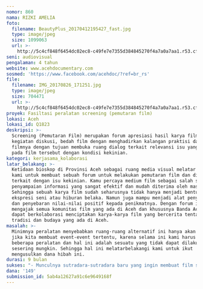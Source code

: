 ```yaml
---
nomor: 860
nama: RIZKI AMELIA
foto:
  filename: BeautyPlus_20170412195427_fast.jpg
  type: image/jpeg
  size: 1099063
  url: >-
    http://5c4cf848f6454dc02ec8-c49fe7e7355d384845270f4a7a0a7aa1.r53.cf2.rackcdn.com/5bb8e8cc-26b5-4206-8cf7-2c26938e744b/BeautyPlus_20170412195427_fast.jpg
seni: audiovisual
pengalaman: 4 tahun
website: www.acehdocumentary.com
sosmed: 'https://www.facebook.com/acehdoc/?ref=br_rs'
file:
  filename: IMG_20170826_171251.jpg
  type: image/jpeg
  size: 704471
  url: >-
    http://5c4cf848f6454dc02ec8-c49fe7e7355d384845270f4a7a0a7aa1.r53.cf2.rackcdn.com/275e171b-1b32-4ac2-9368-92c5002ca3c5/IMG_20170826_171251.jpg
proyek: Fasiltasi peralatan screening (pemutaran film)
lokasi: Aceh
lokasi_id: Q1823
deskripsi: >-
  Screening (Pemutaran Film) merupakan forum apresiasi hasil karya film melalui
  kegiatan diskusi, bedah film dengan menghadirkan kalangan praktisi dan pembuat
  filmnya dengan tujuan membuka ruang dialog terkait relevansi isu yang diangkat
  pada film tersebut dengan kondisi kekinian. 
kategori: kerjasama_kolaborasi
latar_belakang: >-
  Ketidaan bioskop di Provinsi Aceh sebagai ruang media visual melatar belakangi
  kami untuk membuat sebuah forum untuk melakukan pemutaran film dan diskusi
  terkait dengan isu kekinian. Kamu percaya medium film sebagai salah satu media
  penyampaian informasi yang sangat efektif dan mudah diterima oleh masyarakat.
  Sehingga sebuah karya film sudah seharusnya tidak hanya menjadi bentuk
  ekspresi seni atau hiburan belaka. Namun juga mampu menjadi alat penyampaian
  dan penyebaran nilai-nilai positif kepada penikmatnya. Dengan forum ini, kami
  mengajak semua komunitas film yang ada di Aceh dan khususnya Banda Aceh untuk
  dapat berkolaborasi menciptakan karya-karya film yang bercerita tentang
  tradisi dan budaya yang ada di Aceh. 
masalah: >-
  Minimnya peralatan menyebabkan ruang-ruang alternatif ini hanya akan muncul
  jika kita membuat event-event tertentu, karena selama ini kami harus menyewa
  beberapa peralatan dan hal ini adalah sesuatu yang tidak dapat dilakukan
  sesering mungkin. Sehingga hal ini melatarbelakangi kami untuk ikut
  mengusulkan dana hibah ini.
durasi: 9 bulan
sukses: "- Munculnya sutradara-sutradara baru yang ingin membuat film sesuai dengan ide mereka\r\n- Menarik minat pemuda dan pemudi Aceh menjadikan kegiatan ini menjadi nilai positif bagi mereka\r\n- Banyaknya tawaran kerjasama dari luar kepada kami untuk diputarkan filmnya di forum kami.\r\n- Datangnya sutradara-sutradara dari luar yang ingin filmnya di putarkan di forum kami sehingga menambah nilai positif dan wawasan tentang dunia film bagi pemuda-pemudi di Aceh."
dana: '149'
submission_id: 5ab4a12627a91c6e9649168f
---
```

